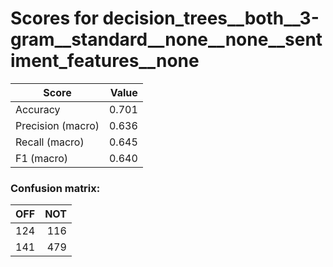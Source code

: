 # Scores for decision_trees__both__3-gram__standard__none__none__sentiment_features__none
|      Score      |Value|
|-----------------|----:|
|Accuracy         |0.701|
|Precision (macro)|0.636|
|Recall (macro)   |0.645|
|F1 (macro)       |0.640|

### Confusion matrix:
|OFF|NOT|
|--:|--:|
|124|116|
|141|479|
